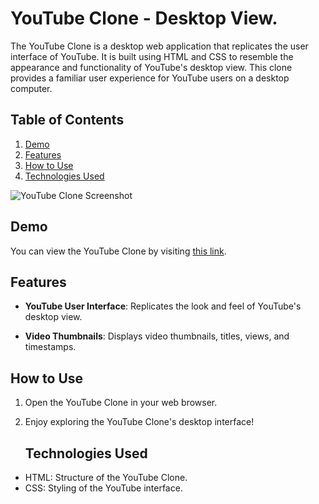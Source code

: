# YouTube Clone - Desktop View.


The YouTube Clone is a desktop web application that replicates the user interface of YouTube. It is built using HTML and CSS to resemble the appearance and functionality of YouTube's desktop view. This clone provides a familiar user experience for YouTube users on a desktop computer.

## Table of Contents

1. [Demo](#demo)
2. [Features](#features)
3. [How to Use](#how-to-use)
4. [Technologies Used](#technologies-used)

![YouTube Clone Screenshot](https://res.cloudinary.com/dljgkzwfz/image/upload/v1694507684/Github%20ReadMe%20Screenshots/Screenshot_95_ydcig4.png)
   

## Demo

You can view the YouTube Clone by visiting [this link](https://justfelix-dev.github.io/YouTube-Clone/).

## Features

- **YouTube User Interface**: Replicates the look and feel of YouTube's desktop view.


- **Video Thumbnails**: Displays video thumbnails, titles, views, and timestamps.


## How to Use

1. Open the YouTube Clone in your web browser.

2. Enjoy exploring the YouTube Clone's desktop interface!

   ## Technologies Used

- HTML: Structure of the YouTube Clone.
- CSS: Styling of the YouTube interface.



